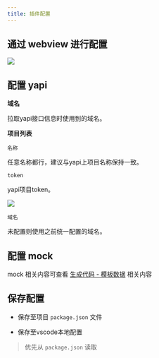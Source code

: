 ```yaml
---
title: 插件配置
---
```


## 通过 webview 进行配置

![](https://cdn.jsdelivr.net/gh/migrate-gitee/img-hosting@latest/2020/11/10/1604991773732.png)

## 配置 yapi

**域名**

拉取yapi接口信息时使用到的域名。

**项目列表**

`名称`

任意名称都行，建议与yapi上项目名称保持一致。

`token`

yapi项目token。

![](https://cdn.jsdelivr.net/gh/migrate-gitee/img-hosting@latest/2020/11/10/1604992761667.png)

`域名`

未配置则使用之前统一配置的域名。

## 配置 mock

mock 相关内容可查看 [生成代码 - 模板数据](/lowcode-vscode/detailed-features/generate-code-by-command.html#模板数据) 相关内容

## 保存配置

* 保存至项目 `package.json` 文件

* 保存至vscode本地配置

>优先从 `package.json` 读取